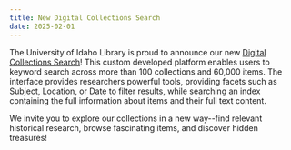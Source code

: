 ```yaml
---
title: New Digital Collections Search
date: 2025-02-01
---
```


The University of Idaho Library is proud to announce our new [Digital Collections Search](https://digital.lib.uidaho.edu/search)! This custom developed platform enables users to keyword search across more than 100 collections and 60,000 items. The interface provides researchers powerful tools, providing facets such as Subject, Location, or Date to filter results, while searching an index containing the full information about items and their full text content.

We invite you to explore our collections in a new way--find relevant historical research, browse fascinating items, and discover hidden treasures!
